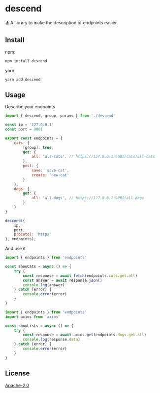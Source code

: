 # descend
🏂 A library to make the description of endpoints easier.

## Install

npm:
```sh
npm install descend
```

yarn:
```sh
yarn add descend
```

## Usage

Describe your endpoints

```js
import { descend, group, params } from './descend'

const ip = '127.0.0.1'
const port = 9001

export const endpoints = {
    cats: {
        [group]: true,
        get: {
            all: 'all-cats', // https://127.0.0.1:9001/cats/all-cats
        },
        post: {
            save: 'save-cat',
            create: 'new-cat'
        }
    },
    dogs: {
        get: {
            all: 'all-dogs', // https://127.0.0.1:9001/all-dogs
        }
    }
}

descend({
    ip,
    port,
    procotol: 'https'
}, endpoints);

```

And use it

```js
import { endpoints } from 'endpoints'

const showCats = async () => {
    try {
        const response = await fetch(endpoints.cats.get.all)
        const answer = await response.json()
        console.log(answer)
    } catch (error) {
        console.error(error)
    }
}
```

```js
import { endpoints } from 'endpoints'
import axios from 'axios'

const showLists = async () => {
    try {
        const response = await axios.get(endpoints.dogs.get.all)
        console.log(response.data)
    } catch (error) {
        console.error(error)
    }
}
```

## License

[Apache-2.0](LICENSE)